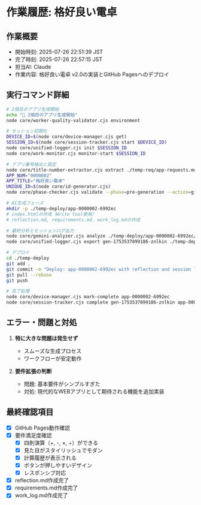 # 作業履歴: 格好良い電卓

## 作業概要
- 開始時刻: 2025-07-26 22:51:39 JST
- 完了時刻: 2025-07-26 22:57:15 JST
- 担当AI: Claude
- 作業内容: 格好良い電卓 v2.0の実装とGitHub Pagesへのデプロイ

## 実行コマンド詳細
```bash
# 2個目のアプリ生成開始
echo "🚀 2個目のアプリ生成開始"
node core/worker-quality-validator.cjs environment

# セッション初期化
DEVICE_ID=$(node core/device-manager.cjs get)
SESSION_ID=$(node core/session-tracker.cjs start $DEVICE_ID)
node core/unified-logger.cjs init $SESSION_ID
node core/work-monitor.cjs monitor-start $SESSION_ID

# アプリ番号抽出と設定
node core/title-number-extractor.cjs extract ./temp-req/app-requests.md
APP_NUM="0000002"
APP_TITLE="格好良い電卓"
UNIQUE_ID=$(node core/id-generator.cjs)
node core/phase-checker.cjs validate --phase=pre-generation --action=git_upload --app-id=app-0000002-6992ec

# AI生成フェーズ
mkdir -p ./temp-deploy/app-0000002-6992ec
# index.htmlの作成（Write tool使用）
# reflection.md, requirements.md, work_log.mdの作成

# 最終分析とセッションログ出力
node core/gemini-analyzer.cjs analyze ./temp-deploy/app-0000002-6992ec/ final gen-1753537899186-znlkin
node core/unified-logger.cjs export gen-1753537899186-znlkin ./temp-deploy/app-0000002-6992ec/

# デプロイ
cd ./temp-deploy
git add .
git commit -m "Deploy: app-0000002-6992ec with reflection and session log"
git pull --rebase
git push

# 完了処理
node core/device-manager.cjs mark-complete app-0000002-6992ec
node core/session-tracker.cjs complete gen-1753537899186-znlkin app-0000002-6992ec success
```

## エラー・問題と対処
1. **特に大きな問題は発生せず**
   - スムーズな生成プロセス
   - ワークフローが安定動作

2. **要件拡張の判断**
   - 問題: 基本要件がシンプルすぎた
   - 対処: 現代的なWEBアプリとして期待される機能を追加実装

## 最終確認項目
- [x] GitHub Pages動作確認
- [x] 要件満足度確認
  - [x] 四則演算（+, -, ×, ÷）ができる
  - [x] 見た目がスタイリッシュでモダン
  - [x] 計算履歴が表示される
  - [x] ボタンが押しやすいデザイン
  - [x] レスポンシブ対応
- [x] reflection.md作成完了
- [x] requirements.md作成完了
- [x] work_log.md作成完了